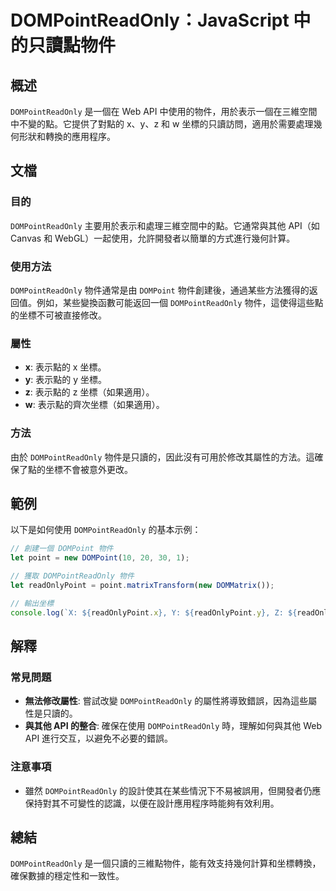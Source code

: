 <!--
Meta Description: # DOMPointReadOnly：JavaScript 中的只讀點物件 ## 概述 `DOMPointReadOnly` 是一個在 Web API 中使用的物件，用於表示一個在三維空間中不變的點。它提供了對點的 x、y、z 和 w 坐標的只讀訪問，適用於需要處理幾何形狀和轉換的應用程序。 ## ...
Meta Keywords: dompointreadonly, readonlypoint, api, dompoint, 表示點的
-->

# DOMPointReadOnly：JavaScript 中的只讀點物件

## 概述
`DOMPointReadOnly` 是一個在 Web API 中使用的物件，用於表示一個在三維空間中不變的點。它提供了對點的 x、y、z 和 w 坐標的只讀訪問，適用於需要處理幾何形狀和轉換的應用程序。

## 文檔
### 目的
`DOMPointReadOnly` 主要用於表示和處理三維空間中的點。它通常與其他 API（如 Canvas 和 WebGL）一起使用，允許開發者以簡單的方式進行幾何計算。

### 使用方法
`DOMPointReadOnly` 物件通常是由 `DOMPoint` 物件創建後，通過某些方法獲得的返回值。例如，某些變換函數可能返回一個 `DOMPointReadOnly` 物件，這使得這些點的坐標不可被直接修改。

### 屬性
- **x**: 表示點的 x 坐標。
- **y**: 表示點的 y 坐標。
- **z**: 表示點的 z 坐標（如果適用）。
- **w**: 表示點的齊次坐標（如果適用）。

### 方法
由於 `DOMPointReadOnly` 物件是只讀的，因此沒有可用於修改其屬性的方法。這確保了點的坐標不會被意外更改。

## 範例
以下是如何使用 `DOMPointReadOnly` 的基本示例：

```javascript
// 創建一個 DOMPoint 物件
let point = new DOMPoint(10, 20, 30, 1);

// 獲取 DOMPointReadOnly 物件
let readOnlyPoint = point.matrixTransform(new DOMMatrix());

// 輸出坐標
console.log(`X: ${readOnlyPoint.x}, Y: ${readOnlyPoint.y}, Z: ${readOnlyPoint.z}, W: ${readOnlyPoint.w}`);
```

## 解釋
### 常見問題
- **無法修改屬性**: 嘗試改變 `DOMPointReadOnly` 的屬性將導致錯誤，因為這些屬性是只讀的。
- **與其他 API 的整合**: 確保在使用 `DOMPointReadOnly` 時，理解如何與其他 Web API 進行交互，以避免不必要的錯誤。

### 注意事項
- 雖然 `DOMPointReadOnly` 的設計使其在某些情況下不易被誤用，但開發者仍應保持對其不可變性的認識，以便在設計應用程序時能夠有效利用。

## 總結
`DOMPointReadOnly` 是一個只讀的三維點物件，能有效支持幾何計算和坐標轉換，確保數據的穩定性和一致性。